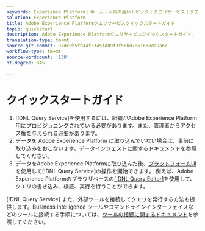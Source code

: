 ```yaml
---
keywords: Experience Platform；ホーム；人気の高いトピック；クエリサービス；クエリサービス；クエリ
solution: Experience Platform
title: Adobe Experience Platformクエリサービスクイックスタートガイド
topic: quickstart
description: Adobe Experience Platformクエリサービスクイックスタートガイド。
translation-type: tm+mt
source-git-commit: 97dc0b5fb44f5345fd89f3f56bd7861668da9a6e
workflow-type: tm+mt
source-wordcount: '138'
ht-degree: 34%

---
```



# クイックスタートガイド

1. [!DNL Query Service]を使用するには、組織がAdobe Experience Platform用にプロビジョニングされている必要があります。また、管理者からアクセス権を与えられる必要があります。
2. データを Adobe Experience Platform に取り込んでいない場合は、事前に取り込みをおこないます。データインジェストに関するドキュメントを参照してください。
3. データをAdobe Experience Platformに取り込んだ後、[プラットフォームUI](ui/overview.md)を使用して[!DNL Query Service]の操作を開始できます。 例えば、Adobe Experience Platformのブラウザベースの[[!DNL Query Editor]](ui/user-guide.md)を使用して、クエリの書き込み、検証、実行を行うことができます。


[!DNL Query Service] また、外部ツールを接続してクエリを発行する方法も提供します。Business Intelligence ツールやコマンドラインインターフェイスなどのツールに接続する手順については、[ツールの接続に関するドキュメント](clients/overview.md)を参照してください。

